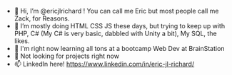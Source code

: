 - 👋 Hi, I’m @ericjlrichard ! You can call me Eric but most people call me Zack, for Reasons.
- 👀 I’m mostly doing HTML CSS JS these days, but trying to keep up with PHP, C# (My C# is very basic, dabbled with Unity a bit), My SQL, the likes.
- 🌱 I'm right now learning all tons at a bootcamp Web Dev at BrainStation
- 💞️ Not looking for projects right now
- 📫 LinkedIn here! https://www.linkedin.com/in/eric-jl-richard/

<!---
ericjlrichard/ericjlrichard is a ✨ special ✨ repository because its `README.md` (this file) appears on your GitHub profile.
You can click the Preview link to take a look at your changes.
--->
